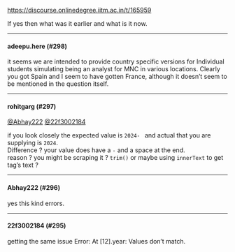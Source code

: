 https://discourse.onlinedegree.iitm.ac.in/t/165959

If yes then what was it earlier and what is it now.</p><hr>

<h4>adeepu.here (#298)</h4>
<p>it seems we are intended to provide country specific versions for Individual students simulating being an analyst for MNC in various locations. Clearly you got Spain and I seem to have gotten France, although it doesn’t seem to be mentioned in the question itself.</p><hr>

<h4>rohitgarg (#297)</h4>
<p><a class="mention" href="/u/abhay222">@Abhay222</a> <a class="mention" href="/u/22f3002184">@22f3002184</a></p>
<p>if you look closely the expected value is <code>2024- </code> and actual that you are supplying is <code>2024</code>.<br/>
Difference ? your value does have a <code>-</code> and a space at the end.<br/>
reason ? you might be scraping it ? <code>trim()</code> or maybe using <code>innerText</code> to get tag’s text ?</p><hr>

<h4>Abhay222 (#296)</h4>
<p>yes this kind errors.</p><hr>

<h4>22f3002184 (#295)</h4>
<p>getting the same issue Error: At [12].year: Values don’t match.